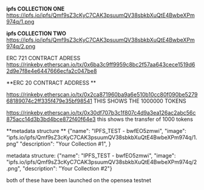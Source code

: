 **ipfs COLLECTION ONE** https://ipfs.io/ipfs/Qmf9sZ3cKyC7CAK3psuumQV38sbkbXuQtE4BwbeXPm974q/1.png



**ipfs COLLECTION TWO** https://ipfs.io/ipfs/Qmf9sZ3cKyC7CAK3psuumQV38sbkbXuQtE4BwbeXPm974q/2.png




ERC 721 CONTRACT ADRESS https://rinkeby.etherscan.io/tx/0x6ba3c9ff9959c8bc2f57aa643cece1519d62d9e7f8e4e6447666ecfa2c047be8


**ERC 20 CONTRACT ADDRESS **

https://rinkeby.etherscan.io/tx/0x2ca871960ba9a6e510b10cc80f090be527968189074c2ff335f479e35bf98541 THIS SHOWS THE 1000000 TOKENS


https://rinkeby.etherscan.io/tx/0x30df707b3c1f807c4d9a3ea126ac2abc56c875acc14d3b3bd4bce872f40f64e3 this shows the transfer of 1000 tokens

**metadata structure  ** {"name": "IPFS_TEST - bwfEO5zmwi",
                    "image": “ipfs.io/ipfs/Qmf9sZ3cKyC7CAK3psuumQV38sbkbXuQtE4BwbeXPm974q/1.png”
                    "description": "Your Collection #1",
                     }
                     
                    
 metadata structure: {"name": "IPFS_TEST - bwfEO5zmwi",
                     "image": "ipfs.io/ipfs/Qmf9sZ3cKyC7CAK3psuumQV38sbkbXuQtE4BwbeXPm974q/2.png",
                      "description": "Your Collection #2"}
 
 
 both of these have been launched on the opensea testnet
 
 
